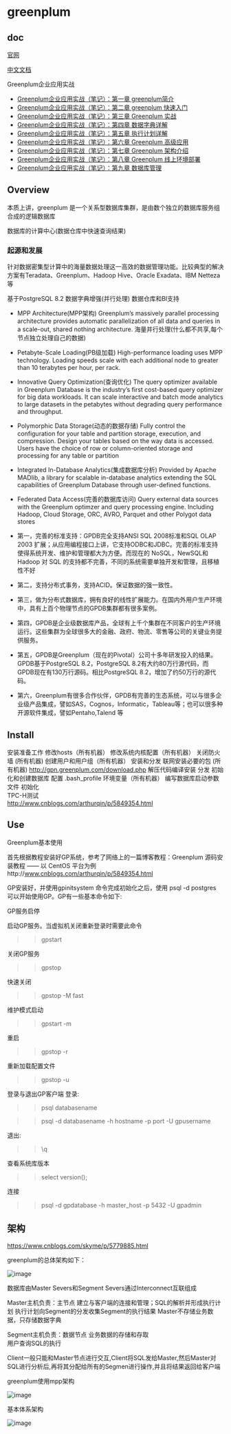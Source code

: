
# greenplum

## doc
[官网](https://greenplum.org/)

[中文文档](https://gp-docs-cn.github.io/docs/common/gpdb-features.html)

Greenplum企业应用实战

- [Greenplum企业应用实战（笔记）：第一章 greenplum简介](https://www.jianshu.com/p/b5c85cadb362)
- [Greenplum企业应用实战（笔记）：第二章 greenplum 快速入门](https://www.jianshu.com/p/43de56ddcd7b)
- [Greenplum企业应用实战（笔记）：第三章 Greenplum 实战](https://www.jianshu.com/p/9be1439f5bd3)
- [Greenplum企业应用实战（笔记）：第四章 数据字典详解](https://www.jianshu.com/p/052009ed92a2)
- [Greenplum企业应用实战（笔记）：第五章 执行计划详解](https://www.jianshu.com/p/25ce3b0c930d)
- [Greenplum企业应用实战（笔记）：第六章 Greenplum 高级应用](https://www.jianshu.com/p/32701ff3ee2c)
- [Greenplum企业应用实战（笔记）：第七章 Greenplum 架构介绍](https://www.jianshu.com/p/105cb516a122)
- [Greenplum企业应用实战（笔记）：第八章 Greenplum 线上环境部署](https://www.jianshu.com/p/75e87b890a60)
- [Greenplum企业应用实战（笔记）：第九章 数据库管理](https://www.jianshu.com/p/105cb516a122)


## Overview
本质上讲，greenplum 是一个关系型数据库集群，是由数个独立的数据库服务组合成的逻辑数据库

数据库的计算中心(数据仓库中快速查询结果)

### 起源和发展
针对数据密集型计算中的海量数据处理这一高效的数据管理功能。比较典型的解决方案有Teradata、Greenplum、Hadoop Hive、Oracle Exadata、IBM Netteza等

基于PostgreSQL 8.2
数据字典增强(并行处理)
数据仓库和BI支持


* MPP Architecture(MPP架构)
    Greenplum’s massively parallel processing architecture provides automatic parallelization of all data and queries in a scale-out, shared nothing architecture.
    海量并行处理(什么都不共享,每个节点独立处理自己的数据)
* Petabyte-Scale Loading(PB级加载)
    High-performance loading uses MPP technology. Loading speeds scale with each additional node to greater than 10 terabytes per hour, per rack.
* Innovative Query Optimization(查询优化)
    The query optimizer available in Greenplum Database is the industry’s first cost-based query optimizer for big data workloads. It can scale interactive and batch mode analytics to large datasets in the petabytes without degrading query performance and throughput.
* Polymorphic Data Storage(动态的数据存储)
    Fully control the configuration for your table and partition storage, execution, and compression. Design your tables based on the way data is accessed. Users have the choice of row or column-oriented storage and processing for any table or partition
* Integrated In-Database Analytics(集成数据库分析)
    Provided by Apache MADlib, a library for scalable in-database analytics extending the SQL capabilities of Greenplum Database through user-defined functions.
* Federated Data Access(完善的数据库访问)
    Query external data sources with the Greenplum optimzer and query processing engine. Including Hadoop, Cloud Storage, ORC, AVRO, Parquet and other Polygot data stores

* 第一，完善的标准支持：GPDB完全支持ANSI SQL 2008标准和SQL OLAP 2003 扩展；从应用编程接口上讲，它支持ODBC和JDBC。完善的标准支持使得系统开发、维护和管理都大为方便。而现在的 NoSQL，NewSQL和Hadoop 对 SQL 的支持都不完善，不同的系统需要单独开发和管理，且移植性不好

* 第二，支持分布式事务，支持ACID。保证数据的强一致性。

* 第三，做为分布式数据库，拥有良好的线性扩展能力。在国内外用户生产环境中，具有上百个物理节点的GPDB集群都有很多案例。

* 第四，GPDB是企业级数据库产品，全球有上千个集群在不同客户的生产环境运行。这些集群为全球很多大的金融、政府、物流、零售等公司的关键业务提供服务。

* 第五，GPDB是Greenplum（现在的Pivotal）公司十多年研发投入的结果。GPDB基于PostgreSQL 8.2，PostgreSQL 8.2有大约80万行源代码，而GPDB现在有130万行源码。相比PostgreSQL 8.2，增加了约50万行的源代码。

* 第六，Greenplum有很多合作伙伴，GPDB有完善的生态系统，可以与很多企业级产品集成，譬如SAS，Cognos，Informatic，Tableau等；也可以很多种开源软件集成，譬如Pentaho,Talend 等


## Install

安装准备工作
    修改hosts（所有机器）
    修改系统内核配置（所有机器）
    关闭防火墙 (所有机器)
    创建用户和用户组（所有机器）
安装和分发
    联网安装必要的包 (所有机器)
        http://gpn.greenplum.com/download.php
    解压代码编译安装
    分发
初始化和创建数据库
    配置 .bash_profile 环境变量（所有机器）
    编写数据库启动参数文件
    初始化  
TPC-H测试      
http://www.cnblogs.com/arthurqin/p/5849354.html

## Use

Greenplum基本使用

首先根据教程安装好GP系统，参考了网络上的一篇博客教程：Greenplum 源码安装教程 —— 以 CentOS 平台为例http://www.cnblogs.com/arthurqin/p/5849354.html

GP安装好，并使用gpinitsystem 命令完成初始化之后，使用 psql -d postgres 可以开始使用GP。GP有一些基本命令如下:

GP服务启停

启动GP服务。当虚拟机关闭重新登录时需要此命令
>> gpstart

关闭GP服务
>> gpstop

快速关闭
>> gpstop -M fast

维护模式启动
>> gpstart -m

重启
>> gpstop -r

重新加载配置文件
>> gpstop -u

登录与退出GP客户端
登录:
>> psql databasename

>> psql -d databasename -h hostname -p port -U gpusername

退出: 
>> \q

查看系统库版本
 >> select version();
 
连接
>> psql -d gpdatabase -h master_host -p 5432 -U gpadmin
 
## 架构

https://www.cnblogs.com/skyme/p/5779885.html

greenplum的总体架构如下：

![image](https://github.com/leelovejava/doc/blob/master/img/dataBase/greenplum/01.png)

数据库由Master Severs和Segment Severs通过Interconnect互联组成
  
  
  Master主机负责：主节点
                  建立与客户端的连接和管理；SQL的解析并形成执行计划
                  执行计划向Segment的分发收集Segment的执行结果
                  Master不存储业务数据，只存储数据字典
  
  Segment主机负责：数据节点
                   业务数据的存储和存取   
                   用户查询SQL的执行

   Client一般只能和Master节点进行交互,Client将SQL发给Master,然后Master对SQL进行分析后,再将其分配给所有的Segmen进行操作,并且将结果返回给客户端
   
greenplum使用mpp架构

![image](https://github.com/leelovejava/doc/blob/master/img/dataBase/greenplum/02.png)

 基本体系架构
 
![image](https://github.com/leelovejava/doc/blob/master/img/dataBase/greenplum/03.png)

  